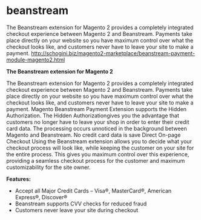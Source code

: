 # beanstream
The Beanstream extension for Magento 2 provides a completely integrated checkout experience between Magento 2 and Beanstream. Payments take place directly on your website so you have maximum control over what the checkout looks like, and customers never have to leave your site to make a payment.  http://schogini.biz/magento2-marketplace/beanstream-payment-module-magento2.html

 **The Beanstream extension for Magento 2**
 
The Beanstream extension for Magento 2 provides a completely integrated checkout experience between Magento 2 and Beanstream. Payments take place directly on your website so you have maximum control over what the checkout looks like, and customers never have to leave your site to make a payment.   Magento Beanstream Payment Extension supports the Hidden Authorization. The Hidden Authorizationgives you the advantage that customers no longer have to leave your shop in order to enter their credit card data. The processing occurs unnoticed in the background between Magento and Beanstream. No credit card data is save   Direct On-page Checkout   Using the Beanstream extension allows you to decide what your checkout process will look like, while keeping the customer on your site for the entire process. This gives you maximum control over this experience, providing a seamless checkout process for the customer and maximum customizability for the site owner.   

**Features:**

- Accept all Major Credit Cards – Visa®, MasterCard®, American Express®, Discover® 
- Beanstream supports CVV checks for reduced fraud
- Customers never leave your site during checkout
